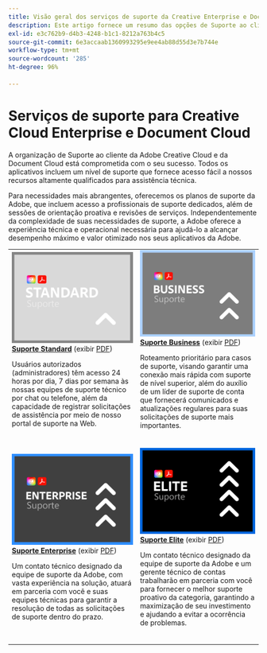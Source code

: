 ```yaml
---
title: Visão geral dos serviços de suporte da Creative Enterprise e Document Cloud
description: Este artigo fornece um resumo das opções de Suporte ao cliente da Adobe Creative Cloud e Document Cloud. Essas opções incluem os níveis Padrão, Business, Enterprise e Elite.
exl-id: e3c762b9-d4b3-4248-b1c1-8212a763b4c5
source-git-commit: 6e3accaab1360993295e9ee4ab88d55d3e7b744e
workflow-type: tm+mt
source-wordcount: '285'
ht-degree: 96%

---
```


# Serviços de suporte para Creative Cloud Enterprise e Document Cloud

A organização de Suporte ao cliente da Adobe Creative Cloud e da Document Cloud está comprometida com o seu sucesso. Todos os aplicativos incluem um nível de suporte que fornece acesso fácil a nossos recursos altamente qualificados para assistência técnica.

Para necessidades mais abrangentes, oferecemos os planos de suporte da Adobe, que incluem acesso a profissionais de suporte dedicados, além de sessões de orientação proativa e revisões de serviços. Independentemente da complexidade de suas necessidades de suporte, a Adobe oferece a experiência técnica e operacional necessária para ajudá-lo a alcançar desempenho máximo e valor otimizado nos seus aplicativos da Adobe.

<table style="table-layout:fixed">
<tr>
  <td>
    <a href="dme-standard.md">
    <img alt="Standard" src="assets/STANDARDSupportThumbnailCC.png"/>
    </a>
    <div>
    <a href="dme-standard.md"><strong>Suporte Standard</strong></a> (exibir <a href="assets/DMeStandardSupportDatasheet_2022.pdf" target="_blank">PDF</a>)
    </div>
    <p>Usuários autorizados (administradores) têm acesso 24 horas por dia, 7 dias por semana às nossas equipes de suporte técnico por chat ou telefone, além da capacidade de registrar solicitações de assistência por meio de nosso portal de suporte na Web. </p>
    <br>
  </td>
  <td>
    <a href="dme-business.md">
      <img alt="Business" src="assets/BusinessSupportThumbnailCC.png">
    </a>
    <div>
    <a href="dme-business.md"><strong>Suporte Business</strong></a> (exibir <a href="assets/DMeBusinessSupportDatasheet_2022.pdf" target="_blank">PDF</a>)
    </div>
    <p>Roteamento prioritário para casos de suporte, visando garantir uma conexão mais rápida com suporte de nível superior, além do auxílio de um líder de suporte de conta que fornecerá comunicados e atualizações regulares para suas solicitações de suporte mais importantes.</p>
    <br>
  </td>
</tr>
<tr>
  <td>
    <a href="dme-enterprise.md">
    <img alt="Enterprise" src="assets/EnterpriseSupportThumbnailxx.png"/>
    </a>
    <div>
    <a href="dme-enterprise.md"><strong>Suporte Enterprise</strong></a> (exibir <a href="assets/DMeEnterpriseSupportDatasheet_2022.pdf" target="_blank">PDF</a>)
    </div>
    <p>Um contato técnico designado da equipe de suporte da Adobe, com vasta experiência na solução, atuará em parceria com você e suas equipes técnicas para garantir a resolução de todas as solicitações de suporte dentro do prazo.</p>
    <br>
  </td>
  <td>
    <a href="dme-elite.md">
      <img alt="Elite" src="assets/EliteSupportThumbnailcc.png">
    </a>
    <div>
    <a href="dme-elite.md"><strong>Suporte Elite</strong></a> (exibir <a href="assets/DMeEliteSupportDatasheet_2022.pdf" target="_blank">PDF</a>)
    </div>
    <p>Um contato técnico designado da equipe de suporte da Adobe e um gerente técnico de contas trabalharão em parceria com você para fornecer o melhor suporte proativo da categoria, garantindo a maximização de seu investimento e ajudando a evitar a ocorrência de problemas.</p>
    <br>
  </td>
</tr>
</table>

